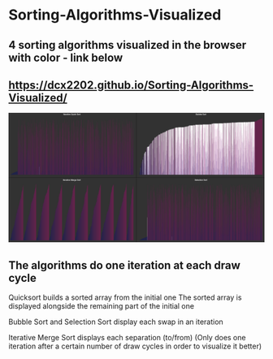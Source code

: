 # Sorting-Algorithms-Visualized
## 4 sorting algorithms visualized in the browser with color - link below

## https://dcx2202.github.io/Sorting-Algorithms-Visualized/

![alt text](https://github.com/dcx2202/Sorting-Algorithms-Visualized/blob/master/sorting_algs.png)

## The algorithms do one iteration at each draw cycle

Quicksort builds a sorted array from the initial one
The sorted array is displayed alongside the remaining part of the initial one

Bubble Sort and Selection Sort display each swap in an iteration

Iterative Merge Sort displays each separation (to/from)
(Only does one iteration after a certain number of draw cycles in order to visualize it better)
